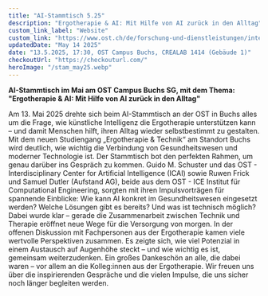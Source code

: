 ```yaml
---
title: "AI-Stammtisch 5.25"
description: "Ergotherapie & AI: Mit Hilfe von AI zurück in den Alltag"
custom_link_label: "Website"
custom_link: "https://www.ost.ch/de/forschung-und-dienstleistungen/interdisziplinaere-themen/ai-stammtisch"
updatedDate: "May 14 2025"
date: "13.5.2025, 17:30, OST Campus Buchs, CREALAB 1414 (Gebäude 1)"
checkoutUrl: "https://checkouturl.com/"
heroImage: "/stam_may25.webp"
---
```


<b>AI-Stammtisch im Mai am OST Campus Buchs SG, mit dem Thema: \"Ergotherapie & AI: Mit Hilfe von AI zurück in den Alltag\"</b></br>

Am 13. Mai 2025 drehte sich beim AI-Stammtisch an der OST in Buchs alles um die Frage, wie künstliche Intelligenz die Ergotherapie unterstützen kann – und damit Menschen hilft, ihren Alltag wieder selbstbestimmt zu gestalten.
Mit dem neuen Studiengang „Ergotherapie & Technik“ am Standort Buchs wird deutlich, wie wichtig die Verbindung von Gesundheitswesen und moderner Technologie ist. Der Stammtisch bot den perfekten Rahmen, um genau darüber ins Gespräch zu kommen.
Guido M. Schuster und das OST - Interdisciplinary Center for Artificial Intelligence (ICAI) sowie Ruwen Frick und Samuel Dutler (Aufstand AG), beide aus dem OST - ICE Institut für Computational Engineering, sorgten mit ihren Impulsvorträgen für spannende Einblicke: Wie kann AI konkret im Gesundheitswesen eingesetzt werden? Welche Lösungen gibt es bereits? Und was ist technisch möglich? Dabei wurde klar – gerade die Zusammenarbeit zwischen Technik und Therapie eröffnet neue Wege für die Versorgung von morgen.
In der offenen Diskussion mit Fachpersonen aus der Ergotherapie kamen viele wertvolle Perspektiven zusammen. Es zeigte sich, wie viel Potenzial in einem Austausch auf Augenhöhe steckt – und wie wichtig es ist, gemeinsam weiterzudenken.
Ein großes Dankeschön an alle, die dabei waren – vor allem an die Kolleg:innen aus der Ergotherapie. Wir freuen uns über die inspirierenden Gespräche und die vielen Impulse, die uns sicher noch länger begleiten werden.